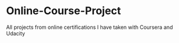 # Online-Course-Project
All projects from online certifications I have taken with Coursera and Udacity
